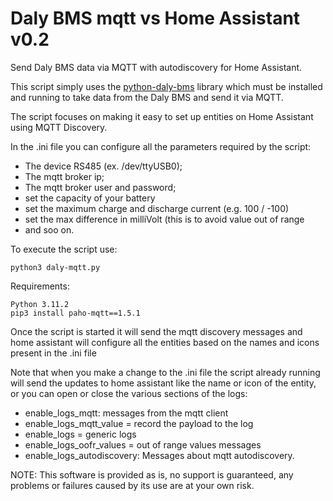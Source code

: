 # Daly BMS mqtt vs Home Assistant v0.2
Send Daly BMS data via MQTT with autodiscovery for Home Assistant.

This script simply uses the [python-daly-bms](https://github.com/dreadnought/python-daly-bms) library which must be installed and running to take data from the Daly BMS and send it via MQTT.

The script focuses on making it easy to set up entities on Home Assistant using MQTT Discovery.

In the .ini file you can configure all the parameters required by the script:
- The device RS485 (ex. /dev/ttyUSB0);
- The mqtt broker ip;
- The mqtt broker user and password;
- set the capacity of your battery
- set the maximum charge and discharge current (e.g. 100 / -100)
- set the max difference in milliVolt (this is to avoid value out of range
- and soo on.


To execute the script use:
```
python3 daly-mqtt.py
```
Requirements:
```
Python 3.11.2
pip3 install paho-mqtt==1.5.1
```
Once the script is started it will send the mqtt discovery messages and home assistant will configure all the entities based on the names and icons present in the .ini file

Note that when you make a change to the .ini file the script already running will send the updates to home assistant like the name or icon of the entity, or you can open or close the various sections of the logs:

- enable_logs_mqtt: messages from the mqtt client
- enable_logs_mqtt_value = record the payload to the log
- enable_logs = generic logs
- enable_logs_oofr_values = out of range values messages
- enable_logs_autodiscovery: Messages about mqtt autodiscovery.



NOTE: This software is provided as is, no support is guaranteed, any problems or failures caused by its use are at your own risk.



